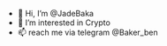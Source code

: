 - 👋 Hi, I’m @JadeBaka
- 👀 I’m interested in Crypto
- 📫 reach me via telegram @Baker_ben

<!---
JadeBaka/JadeBaka is a ✨ special ✨ repository because its `README.md` (this file) appears on your GitHub profile.
You can click the Preview link to take a look at your changes.
--->
